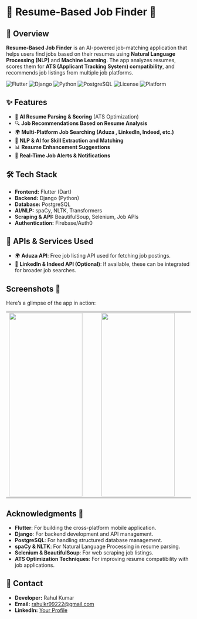 # 📝 Resume-Based Job Finder 🚀

## 🚀 Overview
**Resume-Based Job Finder** is an AI-powered job-matching application that helps users find jobs based on their resumes using **Natural Language Processing (NLP)** and **Machine Learning**. The app analyzes resumes, scores them for **ATS (Applicant Tracking System) compatibility**, and recommends job listings from multiple job platforms.

![Flutter](https://img.shields.io/badge/Flutter-3.13-blue?logo=flutter)
![Django](https://img.shields.io/badge/Django-4.2-green?logo=django)
![Python](https://img.shields.io/badge/Python-3.11-blue?logo=python)
![PostgreSQL](https://img.shields.io/badge/PostgreSQL-15-blue?logo=postgresql)
![License](https://img.shields.io/badge/License-MIT-green)
![Platform](https://img.shields.io/badge/Platform-Android%20%7C%20iOS-blue)


## ✨ Features
- 📄 **AI Resume Parsing & Scoring** (ATS Optimization)
- 🔍 **Job Recommendations Based on Resume Analysis**
- 🌍 **Multi-Platform Job Searching (Aduza , LinkedIn, Indeed, etc.)**
- 🧠 **NLP & AI for Skill Extraction and Matching**
- 📊 **Resume Enhancement Suggestions**
- 🔔 **Real-Time Job Alerts & Notifications**

## 🛠️ Tech Stack
- **Frontend:** Flutter (Dart)
- **Backend:** Django (Python)
- **Database:** PostgreSQL
- **AI/NLP:** spaCy, NLTK, Transformers
- **Scraping & API:** BeautifulSoup, Selenium, Job APIs
- **Authentication:** Firebase/Auth0

## 🌟 APIs & Services Used

- 🌍 **Aduza API**: Free job listing API used for fetching job postings.
- 🔗 **LinkedIn & Indeed API (Optional)**: If available, these can be integrated for broader job searches.

## Screenshots 📸

Here’s a glimpse of the  app in action:

<table align="center">
  <tr>
    <td><img src="https://drive.google.com/uc?export=view&id=1GqoyO0k_mTBoijEViQFzspHTe3RRpL_h" width="200" height="500"/>
</td>
    <td width="50"></td> <!-- This adds spacing -->
    <td><img src="https://drive.google.com/uc?export=view&id=1pCoR1EaNO4XbI6EQwqMDnQ1v7yfgxETf" width="200" height="500"/>
</td>
    <td width="50"></td> <!-- This adds spacing -->
    
  </tr>
</table>


## Acknowledgments 🙏

- **Flutter**: For building the cross-platform mobile application.  
- **Django**: For backend development and API management.  
- **PostgreSQL**: For handling structured database management.  
- **spaCy & NLTK**: For Natural Language Processing in resume parsing.  
- **Selenium & BeautifulSoup**: For web scraping job listings.  
- **ATS Optimization Techniques**: For improving resume compatibility with job applications.  

## 📧 Contact
- **Developer:** Rahul Kumar  
- **Email:** rahulkr99222@gmail.com 
- **LinkedIn:** [Your Profile](www.linkedin.com/in/rahul-kr2000)  




